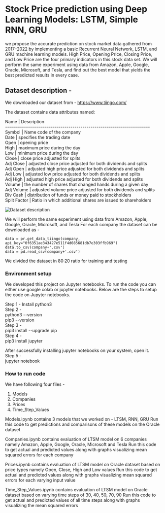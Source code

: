 # Stock Price prediction using Deep Learning Models: LSTM, Simple RNN, GRU

we propose the accurate prediction on stock market data gathered from 2017–2022 by implementing a basic Recurrent Neural Network, LSTM, and GRU machine learning models. High Price, Opening Price, Closing Price, and Low Price are the four primary indicators in this stock data set. We will perform the same experiment using data from Amazon, Apple, Google, Oracle, Microsoft, and Tesla, and find out the best model that yields the best predicted results in every case. 

## Dataset description -

We downloaded our dataset from - https://www.tiingo.com/

The dataset contains data attributes named: 

Name          | Description\
-------------------------------------------------------------------------\
Symbol        | Name code of the company\
Date          | specifies the trading date \
Open          | opening price \
High          | maximum price during the day \
Low           | minimum price during the day \
Close         | close price adjusted for splits \
Adj Close     | adjusted close price adjusted for both  dividends and splits \
Adj Open      | adjusted high price adjusted for both  dividends and splits\
Adj Low       | adjusted low price adjusted for both  dividends and splits\
Adj High      | adjusted high price adjusted for both dividends and splits\
Volume        | the number of shares that changed hands during a given day\
Adj Volume    | adjusted volume price adjusted for both dividends and splits\
Div Cash      | distribution of funds or money paid to stockholders\
Split Factor  | Ratio in which additional shares are issued to shareholders

![Dataset description](/Users/jagrutidhondage/Desktop)

We will perform the same experiment using data from Amazon, Apple, Google, Oracle, Microsoft, and Tesla
For each company the dataset can be downloaded as -

    data = pr.get_data_tiingo(company, api_key="0f6351ae343427e511f4d085681db7e303ffb969")
    data.to_csv(company+'.csv')
    data = pd.read_csv(company+'.csv')

We divided the dataset in 80:20 ratio for training and testing

### Environment setup

We developed this project on Jupyter notebooks. To run the code you can either use google colab or jupyter notebooks. Below are the steps to setup the code on Jupyter notebooks.

Step 1 - Install python3\
Step 2 - \
    python3 --version\
    pip3 --version\
Step 3 - \
    pip3 install --upgrade pip\
Step 4 -\
    pip3 install jupyter
    
After successfully installing jupyter notebooks on your system, open it.\
Step 5 - \
    jupyter notebook
    
### How to run code


We have following four files -

1. Models
2. Companies
3. Prices
4. Time_Step_Values

Models.ipynb contains 3 models that we worked on - LTSM, RNN, GRU
Run this code to get predictions and comparisons of these models on the Oracle dataset

Companies.ipynb contains evaluation of LTSM model on 6 companies namely Amazon, Apple, Google, Oracle, Microsoft and Tesla
Run this code to get actual and predicted values along with graphs visualizing mean squared errors for each company

Prices.ipynb contains evaluation of LTSM model on Oracle dataset based on price types namely Open, Close, High and Low values
Run this code to get actual and predicted values along with graphs visualizing mean squared errors for each varying input value

Time_Step_Values.ipynb contains evaluation of LTSM model on Oracle dataset based on varying time steps of 30, 40, 50, 70, 90
Run this code to get actual and predicted values of all time steps along with graphs visualizing the mean squared errors
